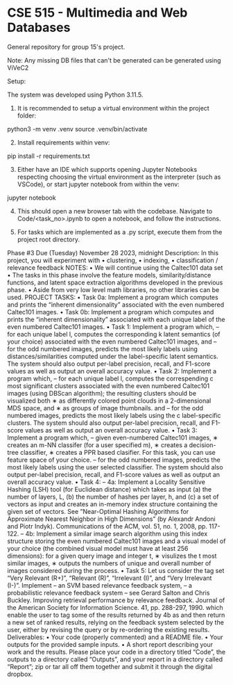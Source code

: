 # CSE 515 - Multimedia and Web Databases

General repository for group 15's project.

Note: Any missing DB files that can't be generated can be generated using ViVeC2

Setup:

The system was developed using Python 3.11.5.

1. It is recommended to setup a virtual environment within the project folder:

python3 -m venv .venv
source .venv/bin/activate

2. Install requirements within venv:

pip install -r requirements.txt

3. Either have an IDE which supports opening Jupyter Notebooks respecting
choosing the virtual environment as the interpreter (such as VSCode), or
start jupyter notebook from within the venv:

jupyter notebook

4. This should open a new browser tab with the codebase. Navigate to
Code/<task_no>.ipynb to open a notebook, and follow the instructions.

5. For tasks which are implemented as a .py script, execute them from
the project root directory.


Phase #3
Due (Tuesday) November 28 2023, midnight
Description: In this project, you will experiment with
• clustering,
• indexing,
• classification / relevance feedback
NOTES:
• We will continue using the Caltec101 data set
• The tasks in this phase involve the feature models, similarity/distance functions, and latent space extraction algorithms
developed in the previous phase.
• Aside from very low level math libraries, no other libraries can be used.
PROJECT TASKS:
• Task 0a: Implement a program which computes and prints the “inherent dimensionality” associated with the even numbered Caltec101 images.
• Task 0b: Implement a program which computes and prints the “inherent dimensionality” associated with each unique
label of the even numbered Caltec101 images.
• Task 1: Implement a program which,
– for each unique label l, computes the corresponding k latent semantics (of your choice) associated with the even
numbered Caltec101 images, and
– for the odd numbered images, predicts the most likely labels using distances/similarities computed under the
label-specific latent semantics.
The system should also output per-label precision, recall, and F1-score values as well as output an overall accuracy
value.
• Task 2: Implement a program which,
– for each unique label l, computes the correspending c most significant clusters associated with the even numbered
Caltec101 images (using DBScan algorithm); the resulting clusters should be visualized both
∗ as differently colored point clouds in a 2-dimensional MDS space, and
∗ as groups of image thumbnails.
and
– for the odd numbered images, predicts the most likely labels using the c label-specific clusters.
The system should also output per-label precision, recall, and F1-score values as well as output an overall accuracy
value.
• Task 3: Implement a program which,
– given even-numbered Caltec101 images,
∗ creates an m-NN classifer (for a user specified m),
∗ creates a decision-tree classifier,
∗ creates a PPR based clasifier.
For this task, you can use feature space of your choice.
– for the odd numbered images, predicts the most likely labels using the user selected classifier.
The system should also output per-label precision, recall, and F1-score values as well as output an overall accuracy
value.
• Task 4:
– 4a: Implement a Locality Sensitive Hashing (LSH) tool (for Euclidean distance) which takes as input (a) the number
of layers, L, (b) the number of hashes per layer, h, and (c) a set of vectors as input and creates an in-memory index
structure containing the given set of vectors. See
”Near-Optimal Hashing Algorithms for Approximate Nearest Neighbor in High Dimensions” (by Alexandr
Andoni and Piotr Indyk). Communications of the ACM, vol. 51, no. 1, 2008, pp. 117-122.
– 4b: Implement a similar image search algorithm using this index structure storing the even numbered Caltec101
images and a visual model of your choice (the combined visual model must have at least 256 dimensions): for a
given query image and integer t,
∗ visulizes the t most similar images,
∗ outputs the numbers of unique and overall number of images considered during the process.
• Task 5: Let us consider the tag set “Very Relevant (R+)”, “Relevant (R)”, “Irrelevant (I)”, and “Very Irrelevant (I-)”.
Implement
– an SVM based relevance feedback system,
– a probabilistic relevance feedback system – see
Gerard Salton and Chris Buckley. Improving retrieval performance by relevance feedback. Journal of the
American Society for Information Science. 41, pp. 288-297, 1990.
which enable the user to tag some of the results returned by 4b as and then return a new set of ranked results, relying on
the feedback system selected by the user, either by revising the query or by re-ordering the existing results.
Deliverables:
• Your code (properly commented) and a README file.
• Your outputs for the provided sample inputs.
• A short report describing your work and the results.
Please place your code in a directory titled “Code”, the outputs to a directory called “Outputs”, and your report in a directory
called “Report”; zip or tar all off them together and submit it through the digital dropbox.
